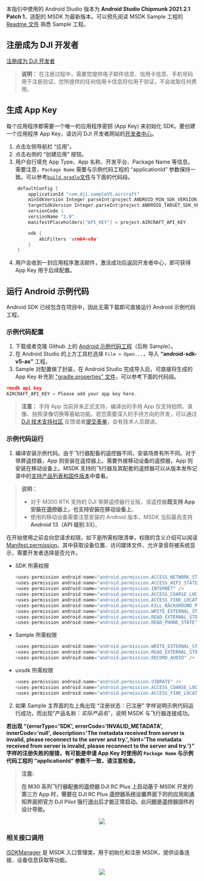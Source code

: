 本指引中使用的 Android Studio 版本为 **Android Studio Chipmunk 2021.2.1 Patch 1**，适配的 MSDK 为最新版本。可以预先阅读 MSDK Sample 工程的 [Readme 文件](https://github.com/dji-sdk/Mobile-SDK-Android-V5/blob/dev-sdk-main/README_CN.md) 熟悉 Sample 工程。

## 注册成为 DJI 开发者

[注册成为 DJI 开发者](https://account.dji.com/register?appId=dji_sdk&backUrl=https%3A%2F%2Fdeveloper.dji.com%2Fuser&locale)

> **说明：** 在注册过程中，需要您提供电子邮件信息、信用卡信息、手机号码用于注册验证。您所提供的任何信用卡信息将仅用于验证，不会收取任何费用。

## 生成 App Key

每个应用程序都需要一个唯一的应用程序密钥 (App Key) 来初始化 SDK。要创建一个应用程序 App Key，请访问 DJI 开发者网站的[开发者中心](https://developer.dji.com/user)。

1. 点击左侧导航栏 “应用”。
2. 点击右侧的 “创建应用” 按钮。
3. 用户自行填充 App Type、App 名称、开发平台、Package Name 等信息。需要注意，`Package Name` 需要与示例代码工程的 “applicationId” 参数保持一致。可以参考[`build.gradle`文件](https://github.com/dji-sdk/Mobile-SDK-Android-V5/blob/dev-sdk-main/SampleCode-V5/android-sdk-v5-sample/app-aircraft/build.gradle)与下面的代码段。

```c
    defaultConfig {
        applicationId "com.dji.sampleV5.aircraft"
        minSdkVersion Integer.parseInt(project.ANDROID_MIN_SDK_VERSION)
        targetSdkVersion Integer.parseInt(project.ANDROID_TARGET_SDK_VERSION)
        versionCode 1
        versionName "1.0"
        manifestPlaceholders["API_KEY"] = project.AIRCRAFT_API_KEY

        ndk {
            abiFilters 'arm64-v8a'
        }
    }
```

4. 用户会收到一封应用程序激活邮件，激活成功后返回开发者中心，即可获得 App Key 用于后续配置。


## 运行 Android 示例代码

Android SDK 已经包含在项目中，因此无需下载即可直接运行 Android 示例代码工程。

### 示例代码配置

1. 下载或者克隆 Github 上的 [Android 示例代码工程](https://github.com/dji-sdk/Mobile-SDK-Android-V5)（后称 Sample）。
2. 在 Android Studio 的上方工具栏选择 `File > Open...`，导入 **“android-sdk-v5-as”** 工程。
3. Sample 对配置做了封装，在 Android Studio 完成导入后，可直接将生成的 App Key 补充到 ["gradle.properties" 文件](https://github.com/dji-sdk/Mobile-SDK-Android-V5/blob/dev-sdk-main/SampleCode-V5/android-sdk-v5-as/gradle.properties)，可以参考下面的代码段。

```c
#msdk api key
AIRCRAFT_API_KEY = Please add your app key here.
```

> **注意：** 手持 App 当前并未正式支持，编译出的手持 App 仅支持拍照、录像、拍照录像切换等基础功能。若您需要深入的手持方向的开发，可以通过[DJI 技术支持社区](https://sdk-forum.dji.net/hc/zh-cn) 反馈或者[提交表单](https://sdk-forum.dji.net/hc/zh-cn/requests/new)，会有技术人员跟进。


### 示例代码运行

1. 编译安装示例代码。由于飞行器配备的遥控器不同，安装场景有所不同。对于带屏遥控器，App 则安装在遥控器上。需要外接移动设备的遥控器，App 则安装在移动设备上。MSDK 支持的飞行器及其配套的遥控器可以从版本发布记录中的[支持产品列表和固件版本](https://developer.dji.com/doc/mobile-sdk-tutorial/cn/)中查看。

> **说明：**
> 
> * 对于 M300 RTK 支持的 DJI 带屏遥控器行业版，该遥控器**既支持 App 安装在遥控器上，也支持安装在移动设备上**。
> * 使用的移动设备需要注意安装的 Android 版本，MSDK 当前最高支持 **Android 13（API 级别 33）**。

在开始使用之前会向您请求权限，如下是所需权限清单，权限的含义介绍可以阅读 [Manifest.permission](https://developer.android.com/reference/android/Manifest.permission)。其中获取设备位置、访问媒体文件、允许录音将被系统显示，需要开发者选择是否允许。

* SDK 所需权限

  ```c
  <uses-permission android:name="android.permission.ACCESS_NETWORK_STATE" />
  <uses-permission android:name="android.permission.ACCESS_WIFI_STATE" />
  <uses-permission android:name="android.permission.INTERNET" />
  <uses-permission android:name="android.permission.ACCESS_COARSE_LOCATION" />
  <uses-permission android:name="android.permission.ACCESS_FINE_LOCATION" />
  <uses-permission android:name="android.permission.KILL_BACKGROUND_PROCESSES"/>
  <uses-permission android:name="android.permission.WRITE_EXTERNAL_STORAGE"/>
  <uses-permission android:name="android.permission.READ_EXTERNAL_STORAGE" />
  <uses-permission android:name="android.permission.READ_PHONE_STATE" />
  ```

* Sample 所需权限

  ```c
  <uses-permission android:name="android.permission.WRITE_EXTERNAL_STORAGE" />
  <uses-permission android:name="android.permission.READ_EXTERNAL_STORAGE" />
  <uses-permission android:name="android.permission.RECORD_AUDIO" />
  ```

* uxsdk 所需权限

  ```c
  <uses-permission android:name="android.permission.VIBRATE" />
  <uses-permission android:name="android.permission.ACCESS_COARSE_LOCATION" />
  <uses-permission android:name="android.permission.ACCESS_FINE_LOCATION" />
  ```

2. 如果 Sample 主界面的左上角出现 “注册状态：已注册” 字样说明示例代码运行成功，而出现“产品名称：*实际产品名*”，说明 MSDK 与飞行器连接成功。

**若出现 “{errorType='SDK', errorCode='INVALID_METADATA', innerCode='null', description='The metadata received from server is invalid, please reconnect to the server and try.', hint='The metadata received from server is invalid, please reconnect to the server and try.'}” 字样的注册失败的报错，有可能是申请 App Key 时使用的 `Package Name` 与示例代码工程的 “applicationId” 参数不一致，请注意检查。**

> **注意:**
>
> **在 M30 系列飞行器配套的遥控器 DJI RC Plus 上启动基于 MSDK 开发的第三方 App 时，需要在 DJI RC Plus 遥控器系统设置界面下的的应用和通知界面把官方 DJI Pilot 强行退出后才能正常启动。此问题是遥控器固件的设计导致。** 

<div align=center>
<img src="https://terra-1-g.djicdn.com/71a7d383e71a4fb8887a310eb746b47f/msdk/Documentation/pilot_msdk_conflict.gif" style="width:auto"/></div>

### 相关接口调用

[ISDKManager](https://developer.dji.com/cn/api-reference-v5/android-api/Components/SDKManager/DJISDKManager.html) 是 MSDK 入口管理类，用于初始化和注册 MSDK，提供设备连接、设备信息获取等功能。

<div align=center>
<img src="https://terra-1-g.djicdn.com/71a7d383e71a4fb8887a310eb746b47f/msdk/Documentation/v5.5/run-sample.png" style="width:auto"/></div>
